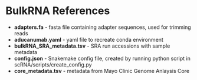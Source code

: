 # BulkRNA References
- **adapters.fa** - fasta file containing adapter sequences, used for trimming reads
- **aducanumab.yaml** - yaml file to recreate conda environment
- **bulkRNA_SRA_metadata.tsv** - SRA run accessions with sample metadata
- **config.json** - Snakemake config file, created by running python script in scRNA/scripts/create_config.py
- **core_metadata.tsv** - metadata from Mayo Clinic Genome Anlaysis Core
